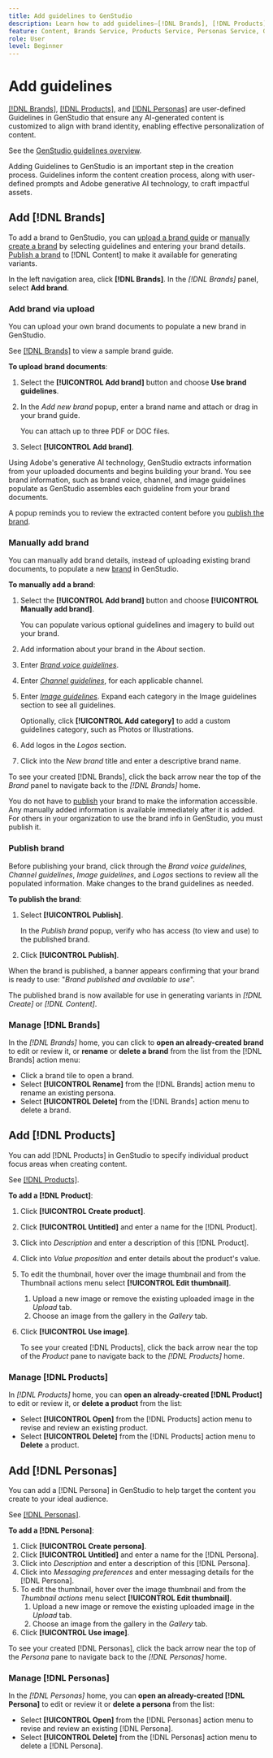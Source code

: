```yaml
---
title: Add guidelines to GenStudio
description: Learn how to add guidelines—[!DNL Brands], [!DNL Products], and [!DNL Personas]—in Adobe [!DNL GenStudio].
feature: Content, Brands Service, Products Service, Personas Service, Guidelines
role: User
level: Beginner
---
```


# Add guidelines

[[!DNL Brands]](/help/user-guide/guidelines/brands.md), [[!DNL Products]](/help/user-guide/guidelines/products.md), and [[!DNL Personas]](/help/user-guide/guidelines/personas.md) are user-defined Guidelines in GenStudio that ensure any AI-generated content is customized to align with brand identity, enabling effective personalization of content.

See the [GenStudio guidelines overview](/help/user-guide/guidelines/overview.md).

Adding Guidelines to GenStudio is an important step in the creation process. Guidelines inform the content creation process, along with user-defined prompts and Adobe generative AI technology, to craft impactful assets.

## Add [!DNL Brands]

To add a brand to GenStudio, you can [upload a brand guide](#upload-brand-guidelines) or [manually create a brand](#manually-add-brand) by selecting guidelines and entering your brand details. [Publish a brand](#publish-brand) to [!DNL Content] to make it available for generating variants.

In the left navigation area, click **[!DNL Brands]**. In the _[!DNL Brands]_ panel, select **Add brand**.

### Add brand via upload

You can upload your own brand documents to populate a new brand in GenStudio.

See [[!DNL Brands]](/help/user-guide/guidelines/brands.md) to view a sample brand guide.

**To upload brand documents**:

1. Select the **[!UICONTROL Add brand]** button and choose **Use brand guidelines**.
1. In the _Add new brand_ popup, enter a brand name and attach or drag in your brand guide.

   You can attach up to three PDF or DOC files.

1. Select **[!UICONTROL Add brand]**.

Using Adobe's generative AI technology, GenStudio extracts information from your uploaded documents and begins building your brand. You see brand information, such as brand voice, channel, and image guidelines populate as GenStudio assembles each guideline from your brand documents.

A popup reminds you to review the extracted content before you [publish the brand](#publish-brand).

### Manually add brand

You can manually add brand details, instead of uploading existing brand documents, to populate a new [brand](brands.md) in GenStudio.

**To manually add a brand**:

1. Select the **[!UICONTROL Add brand]** button and choose **[!UICONTROL Manually add brand]**.

   You can populate various optional guidelines and imagery to build out your brand.

1. Add information about your brand in the _About_ section.
1. Enter [_Brand voice guidelines_](brands.md#brand-voice-guidelines).
1. Enter [_Channel guidelines_](brands.md#channel-guidelines), for each applicable channel.
1. Enter [_Image guidelines_](brands.md#image-guidelines). Expand each category in the Image guidelines section to see all guidelines.

   Optionally, click **[!UICONTROL Add category]** to add a custom guidelines category, such as Photos or Illustrations.

1. Add logos in the _Logos_ section.
1. Click into the _New brand_ title and enter a descriptive brand name.

To see your created [!DNL Brands], click the back arrow near the top of the _Brand_ panel to navigate back to the _[!DNL Brands]_ home.

You do not have to [publish](#publish-brand) your brand to make the information accessible. Any manually added information is available immediately after it is added. For others in your organization to use the brand info in GenStudio, you must publish it.

### Publish brand

Before publishing your brand, click through the _Brand voice guidelines_, _Channel guidelines_, _Image guidelines_, and _Logos_ sections to review all the populated information. Make changes to the brand guidelines as needed.

**To publish the brand**:

1. Select **[!UICONTROL Publish]**.

   In the _Publish brand_ popup, verify who has access (to view and use) to the published brand.

1. Click **[!UICONTROL Publish]**.

When the brand is published, a banner appears confirming that your brand is ready to use: "*Brand published and available to use*".

The published brand is now available for use in generating variants in _[!DNL Create]_ or _[!DNL Content]_.

### Manage [!DNL Brands]

In the _[!DNL Brands]_ home, you can click to **open an already-created brand** to edit or review it, or **rename** or **delete a brand** from the list from the [!DNL Brands] action menu:

* Click a brand tile to open a brand.
* Select **[!UICONTROL Rename]** from the [!DNL Brands] action menu to rename an existing persona.
* Select **[!UICONTROL Delete]** from the [!DNL Brands] action menu to delete a brand.

## Add [!DNL Products]

You can add [!DNL Products] in GenStudio to specify individual product focus areas when creating content. <!-- Add Rename, display, reposition functionality -->

See [[!DNL Products]](products.md).

**To add a [!DNL Product]**:

1. Click **[!UICONTROL Create product]**.
1. Click **[!UICONTROL Untitled]** and enter a name for the [!DNL Product].
1. Click into _Description_ and enter a description of this [!DNL Product].
1. Click into _Value proposition_ and enter details about the product's value.
1. To edit the thumbnail, hover over the image thumbnail and from the Thumbnail actions menu select **[!UICONTROL Edit thumbnail]**.
   1. Upload a new image or remove the existing uploaded image in the _Upload_ tab.
   1. Choose an image from the gallery in the _Gallery_ tab.
1. Click **[!UICONTROL Use image]**.

   To see your created [!DNL Products], click the back arrow near the top of the _Product_ pane to navigate back to the _[!DNL Products]_ home.

### Manage [!DNL Products]

In _[!DNL Products]_ home, you can **open an already-created [!DNL Product]** to edit or review it, or **delete a product** from the list:

* Select **[!UICONTROL Open]** from the [!DNL Products] action menu to revise and review an existing product.
* Select **[!UICONTROL Delete]** from the [!DNL Products] action menu to **Delete** a product.

## Add [!DNL Personas]

You can add a [!DNL Persona] in GenStudio to help target the content you create to your ideal audience.

See [[!DNL Personas]](personas.md).

**To add a [!DNL Persona]**:

1. Click **[!UICONTROL Create persona]**.
1. Click **[!UICONTROL Untitled]** and enter a name for the [!DNL Persona].
1. Click into _Description_ and enter a description of this [!DNL Persona].
1. Click into _Messaging preferences_ and enter messaging details for the [!DNL Persona].
1. To edit the thumbnail, hover over the image thumbnail and from the _Thumbnail actions_ menu select **[!UICONTROL Edit thumbnail]**.
   1. Upload a new image or remove the existing uploaded image in the _Upload_ tab.
   1. Choose an image from the gallery in the _Gallery_ tab.
1. Click **[!UICONTROL Use image]**.

  To see your created [!DNL Personas], click the back arrow near the top of the _Persona_ pane to navigate back to the _[!DNL Personas]_ home.

### Manage [!DNL Personas]

In the _[!DNL Personas]_ home, you can **open an already-created [!DNL Persona]** to edit or review it or **delete a persona** from the list:

* Select **[!UICONTROL Open]** from the [!DNL Personas] action menu to revise and review an existing [!DNL Persona].
* Select **[!UICONTROL Delete]** from the [!DNL Personas] action menu to delete a [!DNL Persona].
